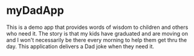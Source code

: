 # myDadApp
This is a demo app that provides words of wisdom to children and others who need it. The story is that my kids have graduated and are moving on and I won't necessarily be there every morning to help them get thru the day. This application delivers a Dad joke when they need it.
